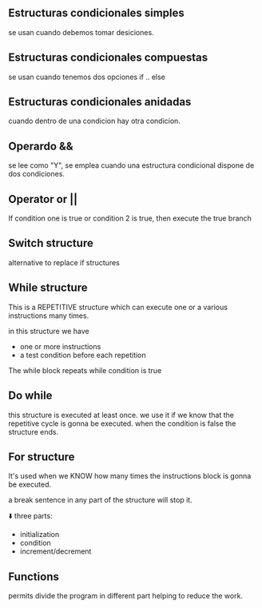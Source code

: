 ## Estructuras condicionales simples

se usan cuando debemos tomar desiciones.

## Estructuras condicionales compuestas

se usan cuando tenemos dos opciones if .. else

## Estructuras condicionales anidadas

cuando dentro de una condicion hay otra condicion.

## Operardo &&
se lee como "Y", se emplea cuando una estructura condicional dispone de dos condiciones.

## Operator or ||
If condition one is true or condition 2 is true, then execute the true branch

## Switch structure
alternative to replace if structures

## While structure
This is a REPETITIVE structure which can execute one or a various instructions many times.

in this structure we have
- one or more instructions
- a test condition before each repetition

The while block repeats while condition is true

## Do while

this structure is executed at least once.
we use it if we know that the repetitive cycle is gonna be executed.
when the condition is false the structure ends.


## For structure

It's used when we KNOW how many times the instructions block is gonna be executed.

a break sentence in any part of the structure will stop it.

⬇️ three parts:
- initialization
- condition
- increment/decrement

## Functions

permits divide the program in different part helping to reduce the work.



